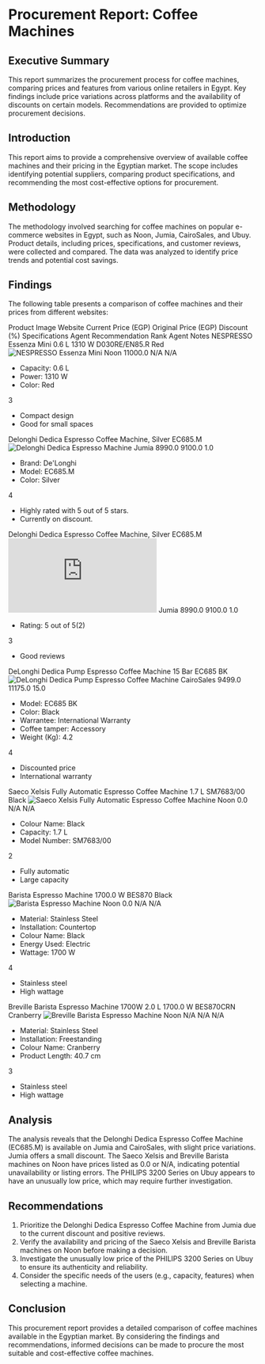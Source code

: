 # Procurement Report: Coffee Machines

## Executive Summary

This report summarizes the procurement process for coffee machines, comparing prices and features from various online retailers in Egypt. Key findings include price variations across platforms and the availability of discounts on certain models. Recommendations are provided to optimize procurement decisions.

## Introduction

This report aims to provide a comprehensive overview of available coffee machines and their pricing in the Egyptian market. The scope includes identifying potential suppliers, comparing product specifications, and recommending the most cost-effective options for procurement.

## Methodology

The methodology involved searching for coffee machines on popular e-commerce websites in Egypt, such as Noon, Jumia, CairoSales, and Ubuy. Product details, including prices, specifications, and customer reviews, were collected and compared. The data was analyzed to identify price trends and potential cost savings.

## Findings

The following table presents a comparison of coffee machines and their prices from different websites:

Product Image Website Current Price (EGP) Original Price (EGP) Discount (%) Specifications Agent Recommendation Rank Agent Notes NESPRESSO Essenza Mini 0.6 L 1310 W D030RE/EN85.R Red ![NESPRESSO Essenza Mini](https://f.nooncdn.com/p/v1637142818/N12520634A_1.jpg?format=avif&width=800) Noon 11000.0 N/A N/A

- Capacity: 0.6 L
- Power: 1310 W
- Color: Red

3

- Compact design
- Good for small spaces

Delonghi Dedica Espresso Coffee Machine, Silver EC685.M ![Delonghi Dedica Espresso Machine](https://eg.jumia.is/unsafe/fit-in/500x500/filters:fill%28white%29/product/39/9459811/1.jpg?7251) Jumia 8990.0 9100.0 1.0

- Brand: De'Longhi
- Model: EC685.M
- Color: Silver

4

- Highly rated with 5 out of 5 stars.
- Currently on discount.

Delonghi Dedica Espresso Coffee Machine, Silver EC685.M ![Delonghi Dedica Espresso Machine](https://www.jumia.com.eg/delonghi-dedica-espresso-coffee-machine-silver-ec685.m-118954993.html) Jumia 8990.0 9100.0 1.0

- Rating: 5 out of 5(2)

3

- Good reviews

DeLonghi Dedica Pump Espresso Coffee Machine 15 Bar EC685 BK ![DeLonghi Dedica Pump Espresso Coffee Machine](https://cairosales.com/113638-large_default/delonghi-dedica-pump-espresso-coffee-machine-15-bar-ec685-bk.jpg) CairoSales 9499.0 11175.0 15.0

- Model: EC685 BK
- Color: Black
- Warrantee: International Warranty
- Coffee tamper: Accessory
- Weight (Kg): 4.2

4

- Discounted price
- International warranty

Saeco Xelsis Fully Automatic Espresso Coffee Machine 1.7 L SM7683/00 Black ![Saeco Xelsis Fully Automatic Espresso Coffee Machine](https://f.nooncdn.com/p/v1576650542/N32598803A_1.jpg?format=jpg&width=240) Noon 0.0 N/A N/A

- Colour Name: Black
- Capacity: 1.7 L
- Model Number: SM7683/00

2

- Fully automatic
- Large capacity

Barista Espresso Machine 1700.0 W BES870 Black ![Barista Espresso Machine](https://f.nooncdn.com/p/v1635188547/N14047025A_1.jpg?format=avif&width=240) Noon 0.0 N/A N/A

- Material: Stainless Steel
- Installation: Countertop
- Colour Name: Black
- Energy Used: Electric
- Wattage: 1700 W

4

- Stainless steel
- High wattage

Breville Barista Espresso Machine 1700W 2.0 L 1700.0 W BES870CRN Cranberry ![Breville Barista Espresso Machine](https://f.nooncdn.com/p/v1607612986/N30157259A_1.jpg?format=jpg&width=240) Noon N/A N/A N/A

- Material: Stainless Steel
- Installation: Freestanding
- Colour Name: Cranberry
- Product Length: 40.7 cm

3

- Stainless steel
- High wattage

## Analysis

The analysis reveals that the Delonghi Dedica Espresso Coffee Machine (EC685.M) is available on Jumia and CairoSales, with slight price variations. Jumia offers a small discount. The Saeco Xelsis and Breville Barista machines on Noon have prices listed as 0.0 or N/A, indicating potential unavailability or listing errors. The PHILIPS 3200 Series on Ubuy appears to have an unusually low price, which may require further investigation.

## Recommendations

1. Prioritize the Delonghi Dedica Espresso Coffee Machine from Jumia due to the current discount and positive reviews.
2. Verify the availability and pricing of the Saeco Xelsis and Breville Barista machines on Noon before making a decision.
3. Investigate the unusually low price of the PHILIPS 3200 Series on Ubuy to ensure its authenticity and reliability.
4. Consider the specific needs of the users (e.g., capacity, features) when selecting a machine.

## Conclusion

This procurement report provides a detailed comparison of coffee machines available in the Egyptian market. By considering the findings and recommendations, informed decisions can be made to procure the most suitable and cost-effective coffee machines.
